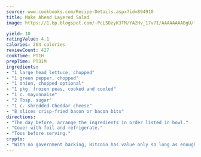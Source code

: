 ```yaml
---
source: www.cookbooks.com/Recipe-Details.aspx?id=894910
title: Make Ahead Layered Salad
image: https://1.bp.blogspot.com/-PcL5DzyK3TM/YA2Hv_17v7I/AAAAAAAABgU/fyHeesSth_IZW9mL5lk6GxJO8cW8ksrGACLcBGAsYHQ/s320/12.png

yield: 10
ratingValue: 4.1
calories: 264 calories
reviewCount: 427
cookTime: PT1H
prepTime: PT31M
ingredients:
- "1 large head lettuce, chopped"
- "1 green pepper, chopped"
- "1 onion, chopped optional"
- "1 pkg. frozen peas, cooked and cooled"
- "1 c. mayonnaise"
- "2 Tbsp. sugar"
- "1 c. shredded Cheddar cheese"
- "8 slices crisp-fried bacon or bacon bits"
directions:
- "The day before, arrange the ingredients in order listed in bowl."
- "Cover with foil and refrigerate."
- "Toss before serving."
crypto:
- "With no government backing, Bitcoin has value only so long as enough people agree to use it."
---
```

